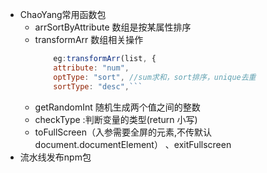 - ChaoYang常用函数包
  - arrSortByAttribute 数组是按某属性排序
  - transformArr 数组相关操作 
    ```javascript
        eg:transformArr(list, {
        attribute: "num",
        optType: "sort", //sum求和，sort排序，unique去重
        sortType: "desc",```
  - getRandomInt 随机生成两个值之间的整数
  - checkType :判断变量的类型(return 小写)
  - toFullScreen（入参需要全屏的元素,不传默认document.documentElement） 、exitFullscreen
- 流水线发布npm包